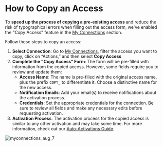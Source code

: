 ﻿---
sidebar_position: 5
---

# How to Copy an Access

To **speed up the process of copying a pre-existing access** and reduce the risk of typographical errors when filling out the access form, we've enabled the "Copy Access" feature in the [My Connections](https://app.travelgate.com/connections/myconnections) section.

Follow these steps to copy an access:

1. **Select Connection**: Go to [My Connections](/kb/platform/app-features/connections/my-connections/managing-connections/connections-details), filter the access you want to copy, click on “Actions,” and then select **Copy Access**.
2. **Complete the "Copy Access" Form**: The form will be pre-filled with information from the copied access. However, some fields require you to review and update them:
   - **Access Name**: The name is pre-filled with the original access name, plus the prefix `COPY_` to differentiate it. Choose a distinctive name for the new access.
   - **Notification Emails**: Add your email(s) to receive notifications about the activation process.
   - **Credentials**: Set the appropriate credentials for the connection. Be sure to review all fields and make any necessary edits before requesting activation.
3. **Activation Process**: The activation process for the copied access is similar to any other activation and may take some time. For more information, check out our [Auto-Activations Guide](/kb/platform/app-features/connections/my-connections/guick-guide-to-auto-activations).

![myconnections_aug_7](https://storage.travelgate.com/kbase/myconnections_aug_7.jpg)
